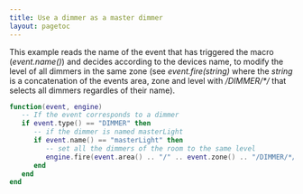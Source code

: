 ```yaml
---
title: Use a dimmer as a master dimmer
layout: pagetoc
---
```


This example reads the name of the event that has triggered the macro (_event.name()_) and decides according to the devices name, to modify the level of all dimmers in the same zone (see _event.fire(string)_ where the _string_ is a concatenation of the events area, zone and level with _/DIMMER/*/_ that selects all dimmers regardles of their name).
```lua
function(event, engine) 
   -- If the event corresponds to a dimmer
   if event.type() == "DIMMER" then
      -- if the dimmer is named masterLight
      if event.name() == "masterLight" then
         -- set all the dimmers of the room to the same level
         engine.fire(event.area() .. "/" .. event.zone() .. "/DIMMER/*/SET?LEVEL=" .. event.get_string("LEVEL") )
      end
   end
end
```